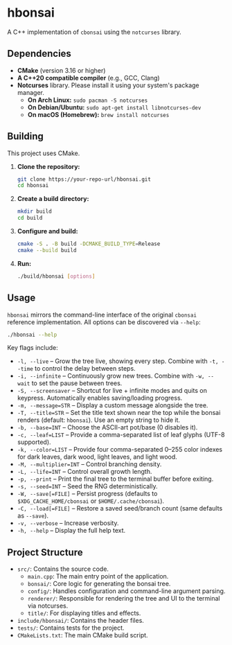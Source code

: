 # hbonsai

A C++ implementation of `cbonsai` using the `notcurses` library.

## Dependencies

- **CMake** (version 3.16 or higher)
- **A C++20 compatible compiler** (e.g., GCC, Clang)
- **Notcurses** library. Please install it using your system's package manager.
  - **On Arch Linux:** `sudo pacman -S notcurses`
  - **On Debian/Ubuntu:** `sudo apt-get install libnotcurses-dev`
  - **On macOS (Homebrew):** `brew install notcurses`

## Building

This project uses CMake.

1.  **Clone the repository:**

    ```bash
    git clone https://your-repo-url/hbonsai.git
    cd hbonsai
    ```

2.  **Create a build directory:**

    ```bash
    mkdir build
    cd build
    ```

3.  **Configure and build:**

    ```bash
    cmake -S . -B build -DCMAKE_BUILD_TYPE=Release
    cmake --build build
    ```

4.  **Run:**

    ```bash
    ./build/hbonsai [options]
    ```

## Usage

`hbonsai` mirrors the command-line interface of the original `cbonsai` reference implementation. All options can be discovered via `--help`:

```bash
./hbonsai --help
```

Key flags include:

- `-l, --live` – Grow the tree live, showing every step. Combine with `-t, --time` to control the delay between steps.
- `-i, --infinite` – Continuously grow new trees. Combine with `-w, --wait` to set the pause between trees.
- `-S, --screensaver` – Shortcut for live + infinite modes and quits on keypress. Automatically enables saving/loading progress.
- `-m, --message=STR` – Display a custom message alongside the tree.
- `-T, --title=STR` – Set the title text shown near the top while the bonsai renders (default: `hbonsai`). Use an empty string to hide it.
- `-b, --base=INT` – Choose the ASCII-art pot/base (0 disables it).
- `-c, --leaf=LIST` – Provide a comma-separated list of leaf glyphs (UTF-8 supported).
- `-k, --color=LIST` – Provide four comma-separated 0–255 color indexes for dark leaves, dark wood, light leaves, and light wood.
- `-M, --multiplier=INT` – Control branching density.
- `-L, --life=INT` – Control overall growth length.
- `-p, --print` – Print the final tree to the terminal buffer before exiting.
- `-s, --seed=INT` – Seed the RNG deterministically.
- `-W, --save[=FILE]` – Persist progress (defaults to `$XDG_CACHE_HOME/cbonsai` or `$HOME/.cache/cbonsai`).
- `-C, --load[=FILE]` – Restore a saved seed/branch count (same defaults as `--save`).
- `-v, --verbose` – Increase verbosity.
- `-h, --help` – Display the full help text.

## Project Structure

- `src/`: Contains the source code.
  - `main.cpp`: The main entry point of the application.
  - `bonsai/`: Core logic for generating the bonsai tree.
  - `config/`: Handles configuration and command-line argument parsing.
  - `renderer/`: Responsible for rendering the tree and UI to the terminal via notcurses.
  - `title/`: For displaying titles and effects.
- `include/hbonsai/`: Contains the header files.
- `tests/`: Contains tests for the project.
- `CMakeLists.txt`: The main CMake build script.
